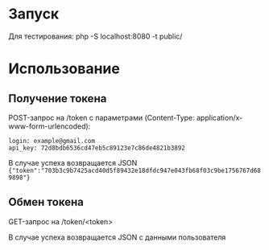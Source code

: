 # Запуск
Для тестирования: php -S localhost:8080 -t public/
# Использование
## Получение токена
POST-запрос на /token c параметрами (Content-Type: application/x-www-form-urlencoded):
```
login: example@gmail.com
api_key: 72d8bdb6536cd47eb5c89123e7c86de4821b3892
```


В случае успеха возвращается JSON `{"token":"703b3c9b7425acd40d5f89432e18dfdc947e043fb68f03c9be1756767d689898"}`

## Обмен токена
GET-запрос на /token/\<token\>

В случае успеха возвращается JSON с данными пользователя